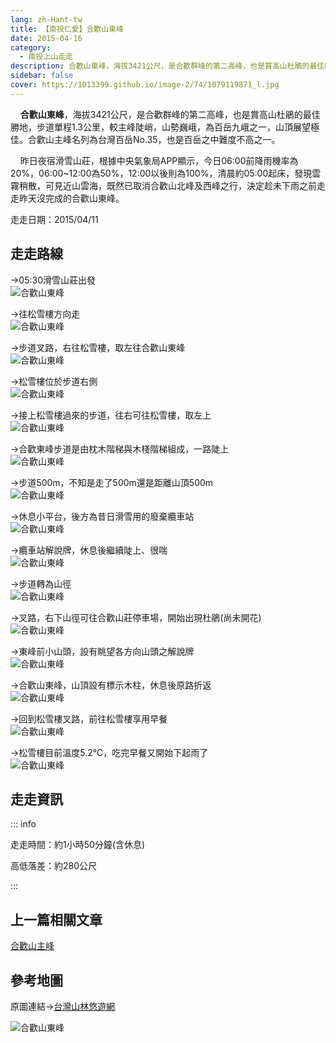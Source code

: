 ```yaml
---
lang: zh-Hant-tw
title: 【南投仁愛】合歡山東峰
date: 2015-04-16
category: 
  - 南投上山走走
description: 合歡山東峰，海拔3421公尺，是合歡群峰的第二高峰，也是賞高山杜鵑的最佳勝地，步道單程1.3公里，較主峰陡峭，山勢巍峨，為百岳九峨之一，山頂展望極佳。合歡山主峰名列為台灣百岳No.35，也是百岳之中難度不高之一。 昨日夜宿滑雪山莊，根據中央氣象局APP顯示，今日06:00前降雨機率為20%，06:00~12:00為50%，12:00以後則為100%，清晨約05:00起床，發現雲霧稍散，可見近山雲海，既然已取消合歡山北峰及西峰之行，決定趁未下雨之前走走昨天沒完成的合歡山東峰。
sidebar: false
cover: https://1013399.github.io/image-2/74/1079119871_l.jpg
---
```


    **合歡山東峰**，海拔3421公尺，是合歡群峰的第二高峰，也是賞高山杜鵑的最佳勝地，步道單程1.3公里，較主峰陡峭，山勢巍峨，為百岳九峨之一，山頂展望極佳。合歡山主峰名列為台灣百岳No.35，也是百岳之中難度不高之一。 

    昨日夜宿滑雪山莊，根據中央氣象局APP顯示，今日06:00前降雨機率為20%，06:00~12:00為50%，12:00以後則為100%，清晨約05:00起床，發現雲霧稍散，可見近山雲海，既然已取消合歡山北峰及西峰之行，決定趁未下雨之前走走昨天沒完成的合歡山東峰。

<!-- more -->

走走日期：2015/04/11

## 走走路線 
→05:30滑雪山莊出發  
![合歡山東峰](https://1013399.github.io/image-2/74/1079119676_l.jpg)

→往松雪樓方向走  
![合歡山東峰](https://1013399.github.io/image-2/74/1079119780_l.jpg)

→步道叉路，右往松雪樓，取左往合歡山東峰  
![合歡山東峰](https://1013399.github.io/image-2/74/1079120443_l.jpg)

→松雪樓位於步道右側  
![合歡山東峰](https://1013399.github.io/image-2/74/1079120244_l.jpg)

→接上松雪樓過來的步道，往右可往松雪樓，取左上  
![合歡山東峰](https://1013399.github.io/image-2/74/1079119513_l.jpg)

→合歡東峰步道是由枕木階梯與木棧階梯組成，一路陡上  
![合歡山東峰](https://1013399.github.io/image-2/74/1079120065_l.jpg)

→步道500m，不知是走了500m還是距離山頂500m  
![合歡山東峰](https://1013399.github.io/image-2/74/1079120345_l.jpg)

→休息小平台，後方為昔日滑雪用的廢棄纜車站  
![合歡山東峰](https://1013399.github.io/image-2/74/1079119971_l.jpg)

→纜車站解說牌，休息後繼續陡上、很喘  
![合歡山東峰](https://1013399.github.io/image-2/74/1079119306_l.jpg)

→步道轉為山徑  
![合歡山東峰](https://1013399.github.io/image-2/74/1079119871_l.jpg)

→叉路，右下山徑可往合歡山莊停車場，開始出現杜鵑(尚未開花)  
![合歡山東峰](https://1013399.github.io/image-2/74/1079120447_l.jpg)

→東峰前小山頭，設有眺望各方向山頭之解說牌  
![合歡山東峰](https://1013399.github.io/image-2/74/1079120449_l.jpg)

→合歡山東峰，山頂設有標示木柱，休息後原路折返  
![合歡山東峰](https://1013399.github.io/image-2/74/1079120068_l.jpg)

→回到松雪樓叉路，前往松雪樓享用早餐  
![合歡山東峰](https://1013399.github.io/image-2/74/1079120070_l.jpg)

→松雪樓目前溫度5.2℃，吃完早餐又開始下起雨了  
![合歡山東峰](https://1013399.github.io/image-2/74/1079120743_l.jpg)

## 走走資訊
::: info

走走時間：約1小時50分鐘(含休息)

高低落差：約280公尺

:::

## 上一篇相關文章
[合歡山主峰](/posts/post-75-2015-04-15.md)

## 參考地圖
原圖連結→[台灣山林悠遊網](http://recreation.forest.gov.tw/RA/RA_1_1.aspx?RA_ID=0300004)  

![合歡山東峰](https://1013399.github.io/image-2/74/1079120749_l.jpg)